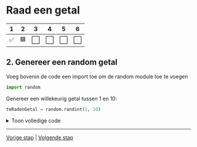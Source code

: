 # Raad een getal

| 1 | 2 | 3 | 4 | 5 | 6 |
| --- | --- | --- | --- | --- | --- |
 ✅| 🟦 | ⬜ | ⬜ | ⬜ | ⬜ |


## 2. Genereer een random getal

Voeg bovenin de code een import toe om de random module toe te voegen

```python
import random
```

Genereer een willekeurig getal tussen 1 en 10:

```python
teRadenGetal = random.randint(1, 10)
```

<details>
<summary>Toon volledige code</summary>

```python
import random

print("Welkom bij het spel 'Raad een Getal'!")
print("Ik heb een getal tussen 1 en 10 gekozen. Kun jij het raden?")

teRadenGetal = random.randint(1, 10)
```
</details>

---

[Vorige stap](stap_1.md) | [Volgende stap](stap_3.md)
